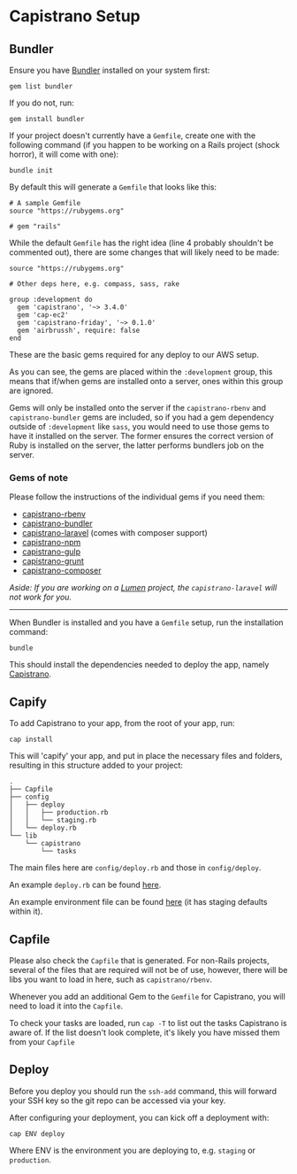 # Capistrano Setup

## Bundler

Ensure you have [Bundler](http://bundler.io) installed on your system first:

```
gem list bundler
```

If you do not, run:

```
gem install bundler
```

If your project doesn't currently have a `Gemfile`, create one with the following command (if you happen to be working on a Rails project (shock horror), it will come with one):

```
bundle init
```
By default this will generate a `Gemfile` that looks like this:

```
# A sample Gemfile
source "https://rubygems.org"

# gem "rails"
```

While the default `Gemfile` has the right idea (line 4 probably shouldn't be commented out), there are some changes that will likely need to be made:

```
source "https://rubygems.org"

# Other deps here, e.g. compass, sass, rake

group :development do
  gem 'capistrano', '~> 3.4.0'
  gem 'cap-ec2'
  gem 'capistrano-friday', '~> 0.1.0'
  gem 'airbrussh', require: false
end
```

These are the basic gems required for any deploy to our AWS setup.

As you can see, the gems are placed within the `:development` group, this means that if/when gems are installed onto a server, ones within this group are ignored.

Gems will only be installed onto the server if the `capistrano-rbenv` and `capistrano-bundler` gems are included, so if you had a gem dependency outside of `:development` like `sass`, you would need to use those gems to have it installed on the server. The former ensures the correct version of Ruby is installed on the server, the latter performs bundlers job on the server.

### Gems of note

Please follow the instructions of the individual gems if you need them:

- [capistrano-rbenv](https://github.com/capistrano/rbenv)
- [capistrano-bundler](https://github.com/capistrano/bundler)
- [capistrano-laravel](https://github.com/capistrano/laravel) (comes with composer support)
- [capistrano-npm](https://github.com/capistrano/npm)
- [capistrano-gulp](https://github.com/BRITEWEB/capistrano-gulp)
- [capistrano-grunt](https://github.com/roots/capistrano-grunt)
- [capistrano-composer](https://github.com/capistrano/composer)

_Aside: If you are working on a [Lumen](http://lumen.laravel.com/) project, the `capistrano-laravel` will not work for you._

---

When Bundler is installed and you have a `Gemfile` setup, run the installation command:

```
bundle
```

This should install the dependencies needed to deploy the app, namely [Capistrano](http://capistranorb.com).

## Capify

To add Capistrano to your app, from the root of your app, run:

```
cap install
```

This will 'capify' your app, and put in place the necessary files and folders, resulting in this structure added to your project:

```
.
├── Capfile
├── config
│   ├── deploy
│   │   ├── production.rb
│   │   └── staging.rb
│   └── deploy.rb
└── lib
    └── capistrano
        └── tasks
```

The main files here are `config/deploy.rb` and those in `config/deploy`.

An example `deploy.rb` can be found [here](deploy.rb).

An example environment file can be found [here](env.rb) (it has staging defaults within it).

## Capfile

Please also check the `Capfile` that is generated. For non-Rails projects, several of the files that are required will not be of use, however, there will be libs you want to load in here, such as `capistrano/rbenv`.

Whenever you add an additional Gem to the `Gemfile` for Capistrano, you will need to load it into the `Capfile`.

To check your tasks are loaded, run `cap -T` to list out the tasks Capistrano is aware of. If the list doesn't look complete, it's likely you have missed them from your `Capfile`

## Deploy

Before you deploy you should run the `ssh-add` command, this will forward your SSH key so the git repo can be accessed via your key.

After configuring your deployment, you can kick off a deployment with:

```
cap ENV deploy
```

Where ENV is the environment you are deploying to, e.g. `staging` or `production`.
